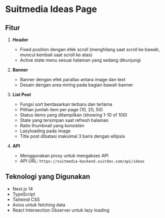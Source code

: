 # Suitmedia Ideas Page
## Fitur

1. **Header**
   - Fixed position dengan efek scroll (menghilang saat scroll ke bawah, muncul kembali saat scroll ke atas)
   - Active state menu sesuai halaman yang sedang dikunjungi

2. **Banner**
   - Banner dengan efek parallax antara image dan text
   - Desain dengan area miring pada bagian bawah banner

3. **List Post**
   - Fungsi sort berdasarkan terbaru dan terlama
   - Pilihan jumlah item per page (10, 20, 50)
   - Status items yang ditampilkan (showing 1-10 of 100)
   - State yang tersimpan saat refresh halaman
   - Ratio thumbnail yang konsisten
   - Lazyloading pada image
   - Title post dibatasi maksimal 3 baris dengan ellipsis

4. **API**
   - Menggunakan proxy untuk mengakses API
   - API URL: `https://suitmedia-backend.suitdev.com/api/ideas`

## Teknologi yang Digunakan

- Next.js 14
- TypeScript
- Tailwind CSS
- Axios untuk fetching data
- React Intersection Observer untuk lazy loading

